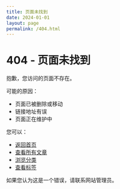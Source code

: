 ```yaml
---
title: 页面未找到
date: 2024-01-01
layout: page
permalink: /404.html
---
```


# 404 - 页面未找到

抱歉，您访问的页面不存在。

可能的原因：
- 页面已被删除或移动
- 链接地址有误
- 页面正在维护中

您可以：
- [返回首页](/)
- [查看所有文章](/archives/)
- [浏览分类](/categories/)
- [查看标签](/tags/)

如果您认为这是一个错误，请联系网站管理员。
